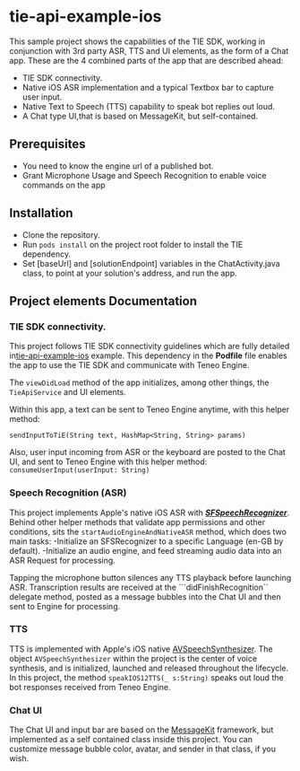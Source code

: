 # tie-api-example-ios

This sample project shows the capabilities of the TIE SDK, working in conjunction with 3rd party ASR, TTS and UI elements, as the form of a Chat app. These are the 4 combined parts of the app that are described ahead:
   - TIE SDK connectivity.
   - Native iOS ASR implementation and a typical Textbox bar to capture user input. 
   - Native Text to Speech (TTS) capability to speak bot replies out loud.
   - A Chat type UI,that is based on MessageKit, but self-contained.

## Prerequisites
   - You need to know the engine url of a published bot.
   - Grant Microphone Usage and Speech Recognition to enable voice commands on the app

## Installation
   - Clone the repository.
   - Run ```pods install``` on the project root folder to install the TIE dependency.
   - Set [baseUrl] and [solutionEndpoint] variables in the ChatActivity.java class, to point at your solution's address, and run the app.


## Project elements Documentation
### TIE SDK connectivity.
This project follows TIE SDK connectivity guidelines which are fully detailed in[tie-api-example-ios](https://github.com/artificialsolutions/tie-api-example-ios) example.
This dependency in the **Podfile** file enables the app to use the TIE SDK and communicate with Teneo Engine.

The ```viewDidLoad``` method of the app initializes, among other things, the ```TieApiService``` and UI elements.

Within this app, a text can be sent to Teneo Engine anytime, with this helper method:

```
sendInputToTiE(String text, HashMap<String, String> params)
```
Also, user input incoming from ASR or the keyboard are posted to the Chat UI, and sent to Teneo Engine with this helper method: 
```consumeUserInput(userInput: String)```


### Speech Recognition (ASR)
This project implements Apple's native iOS ASR with [***SFSpeechRecognizer***](https://developer.apple.com/documentation/speech/sfspeechrecognizer).
Behind other helper methods that validate app permissions and other conditions, sits the ```startAudioEngineAndNativeASR``` method, which does two main tasks:
-Initialize an SFSRecognizer to a specific Language (en-GB by default).
-Initialize an audio engine, and feed streaming audio data into an ASR Request for processing.

Tapping the microphone button silences any TTS playback before launching ASR. Transcription results are received at the ```didFinishRecognition`` delegate method, posted as a message bubbles into the Chat UI and then sent to Engine for processing.

### TTS
TTS is implemented with Apple's iOS native [AVSpeechSynthesizer](https://developer.apple.com/documentation/avfoundation/avspeechsynthesizer).
The object ```AVSpeechSynthesizer``` within the project is the center of voice synthesis, and is initialized, launched and released throughout the lifecycle.
In this project, the method ```speakIOS12TTS(_ s:String)```  speaks out loud the bot responses received from Teneo Engine.

### Chat UI
The Chat UI and input bar are based on the [MessageKit](https://github.com/MessageKit/MessageKit) framework, but implemented as a self contained class inside this project.
You can customize message bubble color, avatar, and sender in that class, if you wish. 
